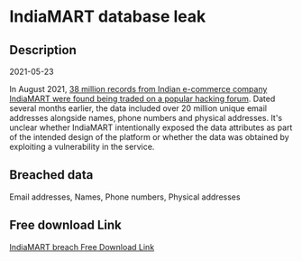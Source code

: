 # IndiaMART database leak

## Description

2021-05-23

In August 2021, <a href="https://economictimes.indiatimes.com/industry/services/retail/data-breach-or-data-scraping-with-over-38-million-records-up-for-grabs-indiamart-has-some-answering-to-do/articleshow/85563628.cms" target="_blank" rel="noopener">38 million records from Indian e-commerce company IndiaMART were found being traded on a popular hacking forum</a>. Dated several months earlier, the data included over 20 million unique email addresses alongside names, phone numbers and physical addresses. It's unclear whether IndiaMART intentionally exposed the data attributes as part of the intended design of the platform or whether the data was obtained by exploiting a vulnerability in the service.

## Breached data

Email addresses, Names, Phone numbers, Physical addresses

## Free download Link

[IndiaMART breach Free Download Link](https://link-to.net/1229997/58.246889347111534/dynamic/?r=aHR0cHM6Ly93d3cubWVkaWFmaXJlLmNvbS92aWV3L3J3SnRpcDVtU21RNTBwOS9pbmRpYW1hcnQuY29tL2ZpbGU=)